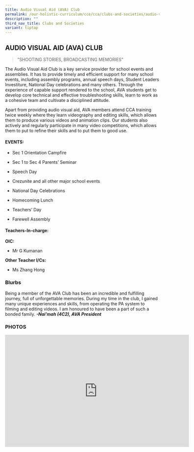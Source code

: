 ```yaml
---
title: Audio Visual Aid (AVA) Club
permalink: /our-holistic-curriculum/cce/cca/clubs-and-societies/audio-visual-aid-ava-club/
description: ""
third_nav_title: Clubs and Societies
variant: tiptap
---
```

<h2>AUDIO VISUAL AID (AVA) CLUB</h2>
<blockquote>
<p>"SHOOTING STORIES, BROADCASTING MEMORIES"</p>
</blockquote>
<p>The Audio Visual Aid Club is a key service provider for school events
and assemblies. It has to provide timely and efficient support for many
school events, including assembly programs, annual speech days, Student
Leaders Investiture, National Day celebrations and many others. Through
the experience of capable support rendered to the school, AVA students
get to develop core technical and effective troubleshooting skills, learn
to work as a cohesive team and cultivate a disciplined attitude.</p>
<p>Apart from providing audio visual aid, AVA members attend CCA training
twice weekly where they learn videography and editing skills, which allows
them to produce various videos and animation clips. Our students also actively
and regularly participate in many video competitions, which allows them
to put to refine their skills and to put them to good use.</p>
<h4><strong>EVENTS:</strong></h4>
<ul data-tight="true" class="tight">
<li>
<p>Sec 1 Orientation Campfire</p>
</li>
<li>
<p>Sec 1 to Sec 4 Parents’ Seminar</p>
</li>
<li>
<p>Speech Day</p>
</li>
<li>
<p>Crezunite and all other major school events</p>
</li>
<li>
<p>National Day Celebrations</p>
</li>
<li>
<p>Homecoming Lunch</p>
</li>
<li>
<p>Teachers’ Day</p>
</li>
<li>
<p>Farewell Assembly</p>
</li>
</ul>
<h4><strong>Teachers-In-charge:</strong></h4>
<p><strong>OIC:</strong>
</p>
<ul data-tight="true" class="tight">
<li>
<p>Mr G Kumanan</p>
</li>
</ul>
<p><strong>Other Teacher I/Cs:</strong>
</p>
<ul data-tight="true" class="tight">
<li>
<p>Ms Zhang Hong</p>
</li>
</ul>
<h3><strong>Blurbs</strong></h3>
<p>Being a member of the AVA Club has been an incredible and fulfilling journey,
full of unforgettable memories. During my time in the club, I gained many
unique experiences and skills, from operating the PA system to filming
and editing videos. I am honoured to have been a part of such a bonded
family. <strong><em>-Nai’mah (4C2), AVA President</em></strong>
</p>
<h3><strong>PHOTOS</strong></h3>
<div class="iframe-wrapper">
<iframe height="366" width="600" allowfullscreen="true" frameborder="0" src="https://docs.google.com/presentation/d/e/2PACX-1vRhOTar2O04KFnUPC31WsDmRjAbXI4_zDez1HIX0GZzdos8P7nL8Ub8fTW1aqUGtO-YRbKhtYSgCWhQ/embed?start=true&amp;loop=true&amp;delayms=3000"></iframe>
</div>
<p></p>